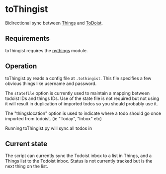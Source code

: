 toThingist
==========

Bidirectional sync between [Things](http://culturedcode.com/things/) and [ToDoist](https://todoist.com).

Requirements
---------
toThingist requires the [pythings](https://github.com/nosmo/pythings) module.

Operation
---------

toThingist.py reads a config file at ```.tothingist```. This file
specifies a few obvious things like username and password.

The ```statefile``` option is currently used to maintain a mapping
between todoist IDs and things IDs. Use of the state file is not
required but not using it will result in duplication of imported todos
so you should probably use it.

The "thingslocation" option is used to indicate where a todo should
go once imported from todoist. (ie "Today", "Inbox" etc)

Running toThingist.py will sync all todos in


Current state
---------

The script can currently sync the Todoist inbox to a list in Things,
and a Things list to the Todoist inbox. Status is not currently
tracked but is the next thing on the list.
